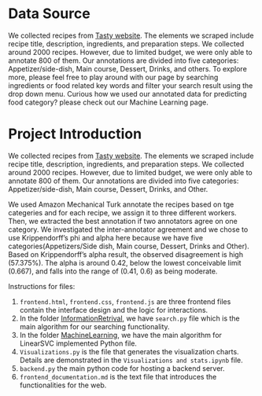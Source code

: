 
# Data Source

We collected recipes from [Tasty website](https://tasty.co/). The elements we scraped include recipe title, description, ingredients, and preparation steps. We collected around 2000 recipes. However, due to limited budget, we were only able to annotate 800 of them. Our annotations are divided into five categories: Appetizer/side-dish, Main course, Dessert, Drinks, and others. To explore more, please feel free to play around with our page by searching ingredients or food related key words and filter your search result using the drop down menu. Curious how we used our annotated data for predicting food category? please check out our Machine Learning page. 


# Project Introduction


We collected recipes from [Tasty website](https://tasty.co/). The elements we scraped include recipe title, description, ingredients, and preparation steps. We collected around 2000 recipes. However, due to limited budget, we were only able to annotate 800 of them. Our annotations are divided into five categories: Appetizer/side-dish, Main course, Dessert, Drinks, and Other.

We used Amazon Mechanical Turk annotate the recipes  based on tge categeries and for each recipe, we assign it to three different workers. Then, we extracted the best annotation if two annotators agree on one category. We investigated the inter-annotator agreement and we chose to use Krippendorff’s phi and alpha here because we have five categories(Appetizers/Side dish, Main course, Dessert, Drinks and Other). Based on Krippendorff’s alpha result, the observed disagreement is high (57.375%). The alpha is around 0.42, below the lowest conceivable limit (0.667), and falls into the range of (0.41, 0.6) as being moderate.

Instructions for files:
1. `frontend.html`, `frontend.css`, `frontend.js` are three frontend files contain the interface design and the logic for interactions.
2. In the folder [InformationRetrival](https://github.ubc.ca/piggyeq/COLX_523_Project/tree/master/milestone4/InformationRetrival), we have `search.py` file which is the main algorithm for our searching functionality.
3. In the folder [MachineLearning](https://github.ubc.ca/piggyeq/COLX_523_Project/tree/master/milestone4/MachineLearning/linearSVC), we have the main algorithm for LinearSVC implemented Python file.
4. `Visualizations.py` is the file that generates the visualization charts. Details are demonstrated in the `Visualizations and stats.ipynb` file.
5. `backend.py` the main python code for hosting a backend server.
6. `frontend_documentation.md` is the text file that introduces the functionalities for the web.

